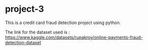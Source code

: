 # project-3
This is a credit card fraud detection project using python.

The link for the dataset used is : https://www.kaggle.com/datasets/rupakroy/online-payments-fraud-detection-dataset


